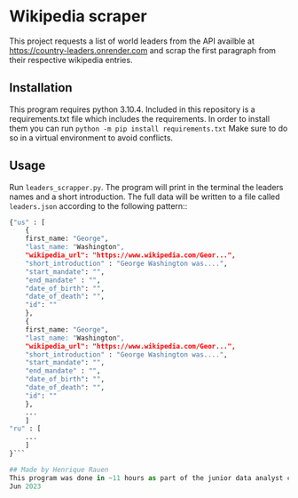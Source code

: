 # Wikipedia scraper
This project requests a list of world leaders from the API availble at https://country-leaders.onrender.com and scrap the first paragraph from their respective wikipedia entries.
## Installation
This program requires python 3.10.4. Included in this repository is a requirements.txt file which includes the requirements. In order to install them you can run ```python -m pip install requirements.txt``` Make sure to do so in a virtual environment to avoid conflicts. 
## Usage
Run ```leaders_scrapper.py```. The program will print in the terminal the leaders names and a short introduction. The full data will be written to a file called ```leaders.json``` according to the following pattern::
```py
{"us" : [
	{
	first_name: "George",
	"last_name: "Washington",
	"wikipedia_url": "https://www.wikipedia.com/Geor...",
	"short_introduction" : "George Washington was....",
	"start_mandate": "",
	"end_mandate" : "",
	"date_of_birth": "",
	"date_of_death": "",
	"id": ""
	},
	{
	first_name: "George",
	"last_name: "Washington",
	"wikipedia_url": "https://www.wikipedia.com/Geor...",
	"short_introduction" : "George Washington was....",
	"start_mandate": "",
	"end_mandate" : "",
	"date_of_birth": "",
	"date_of_death": "",
	"id": ""
	},
	...	
	]
"ru" : [
	...
	]
}```

## Made by Henrique Rauen
This program was done in ~11 hours as part of the junior data analyst course @ becode.
Jun 2023
